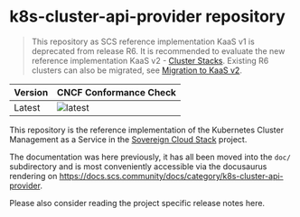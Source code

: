 # k8s-cluster-api-provider repository

> This repository as SCS reference implementation KaaS v1 is deprecated from release R6.
> It is recommended to evaluate the new reference implementation KaaS v2 - [Cluster Stacks](https://github.com/SovereignCloudStack/cluster-stacks).
> Existing R6 clusters can also be migrated, see [Migration to KaaS v2](doc/usage/migrate-to-kaas-v2.md).

| Version | CNCF Conformance Check                                                                                                                                    |
|---------|-----------------------------------------------------------------------------------------------------------------------------------------------------------|
| Latest  | ![latest](https://zuul.scs.community/api/tenant/SCS/badge?project=SovereignCloudStack/k8s-cluster-api-provider&pipeline=periodic-daily&branch=main)       |

This repository is the reference implementation of the Kubernetes Cluster
Management as a Service in the [Sovereign Cloud Stack](https://scs.community/)
project.

The documentation was here previously, it has all been moved into the `doc/`
subdirectory and is most conveniently accessible via the docusaurus rendering
on <https://docs.scs.community/docs/category/k8s-cluster-api-provider>.

Please also consider reading the project specific release notes here.

